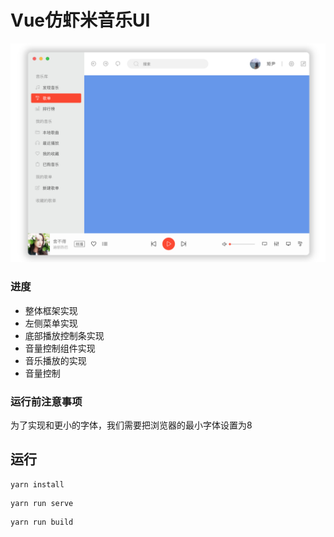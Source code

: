 # Vue仿虾米音乐UI

![](https://raw.githubusercontent.com/pumelotea/xiami-musik/master/doc/pic/1.png)

### 进度
- 整体框架实现
- 左侧菜单实现
- 底部播放控制条实现
- 音量控制组件实现
- 音乐播放的实现
- 音量控制


### 运行前注意事项
为了实现和更小的字体，我们需要把浏览器的最小字体设置为8

## 运行
```
yarn install
```
```
yarn run serve
```
```
yarn run build
```

